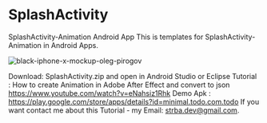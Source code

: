 # SplashActivity
SplashActivity-Animation Android App
This is templates for SplashActivity-Animation in Android Apps. 

![black-iphone-x-mockup-oleg-pirogov](https://user-images.githubusercontent.com/27066008/52147203-3e954380-2666-11e9-9060-7615a2be467a.png)


Download: SplashActivity.zip and open in Android Studio or Eclipse
Tutorial : How to create Animation in Adobe After Effect and convert to json https://www.youtube.com/watch?v=eNahsiz1Rhk
Demo Apk : https://play.google.com/store/apps/details?id=minimal.todo.com.todo
If you want contact me about this Tutorial - my Email: strba.dev@gmail.com.
